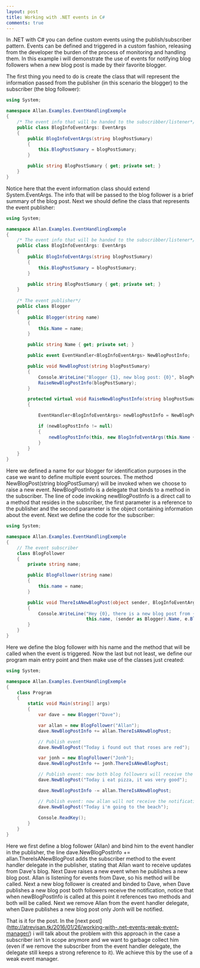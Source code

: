```yaml
---
layout: post
title: Working with .NET events in C#
comments: true
---
```


In .NET with C# you can define custom events using the publish/subscriber pattern. Events can be defined and triggered in
a custom fashion, releasing from the developer the burden of the process of monitoring and handling them. In this
example i will demonstrate the use of events for notifying blog followers when a new blog post is made by their
favorite blogger.

The first thing you need to do is create the class that will represent the information passed from the publisher
(in this scenario the blogger) to the subscriber (the blog follower):

```csharp
using System;

namespace Allan.Examples.EventHandlingExemple
{
    /* The event info that will be handed to the subscribber/listener*/
    public class BlogInfoEventArgs: EventArgs
    {
        public BlogInfoEventArgs(string blogPostSumary)
        {
            this.BlogPostSumary = blogPostSumary;
        }

        public string BlogPostSumary { get; private set; }
    }
}
```

Notice here that the event information class should extend System.EventArgs. The info that will be passed 
to the blog follower is a brief summary of the blog post. Next we should define the class that represents
the event publisher:

```csharp
using System;

namespace Allan.Examples.EventHandlingExemple
{
    /* The event info that will be handed to the subscribber/listener*/
    public class BlogInfoEventArgs: EventArgs
    {
        public BlogInfoEventArgs(string blogPostSumary)
        {
            this.BlogPostSumary = blogPostSumary;
        }

        public string BlogPostSumary { get; private set; }
    }
    
    /* The event publisher*/
    public class Blogger 
    {
        public Blogger(string name)
        {
            this.Name = name;
        }

        public string Name { get; private set; }

        public event EventHandler<BlogInfoEventArgs> NewBlogPostInfo;

        public void NewBlogPost(string blogPostSumary)
        {
            Console.WriteLine("Blogger {1}, new blog post: {0}", blogPostSumary, this.Name);
            RaiseNewBlogPostInfo(blogPostSumary);
        }

        protected virtual void RaiseNewBlogPostInfo(string blogPostSumary)
        {

            EventHandler<BlogInfoEventArgs> newBlogPostInfo = NewBlogPostInfo;

            if (newBlogPostInfo != null)
            {
                newBlogPostInfo(this, new BlogInfoEventArgs(this.Name + " blogged: " + blogPostSumary));
            }
        }
    }
}
```

Here we defined a name for our blogger for identification purposes in the case we want to define multiple event sources. The method
NewBlogPost(string blogPostSumary) will be invoked when we choose to raise a new event. NewBlogPostInfo is a delegate
that binds to a method in the subscriber. The line of code invoking newBlogPostInfo is a direct call
to a method that resides in the subscriber, the first parameter is a reference to the publisher and the second parameter
is the object containing information about the event. Next we define the code for the subscriber:

```csharp
using System;

namespace Allan.Examples.EventHandlingExemple
{
    // The event subscriber
    class BlogFollower
    {
        private string name;

        public BlogFollower(string name)
        {
            this.name = name;
        }

        public void ThereIsANewBlogPost(object sender, BlogInfoEventArgs e)
        {
            Console.WriteLine("Hey {0}, there is a new blog post from {1}. {2}", 
                              this.name, (sender as Blogger).Name, e.BlogPostSumary);
        }
    }
}
```

Here we define the blog follower with his name and the method that will be called when the 
event is triggered. Now the last but not least, we define our program main entry point
and then make use of the classes just created:

```csharp
using System;

namespace Allan.Examples.EventHandlingExemple
{
    class Program
    {
        static void Main(string[] args)
        {
            var dave = new Blogger("Dave");

            var allan = new BlogFollower("Allan");
            dave.NewBlogPostInfo += allan.ThereIsANewBlogPost;

            // Publish event
            dave.NewBlogPost("Today i found out that roses are red");

            var jonh = new BlogFollower("Jonh");
            dave.NewBlogPostInfo += jonh.ThereIsANewBlogPost;

            // Publish event: now both blog followers will receive the notification
            dave.NewBlogPost("Today i eat pizza, it was very good");

            dave.NewBlogPostInfo -= allan.ThereIsANewBlogPost;

            // Publish event: now allan will not receive the notification
            dave.NewBlogPost("Today i'm going to the beach");
            
            Console.ReadKey();
        }
    }
}
```

Here we first define a blog follower (Allan) and bind him to the event handler in the publisher, the
line dave.NewBlogPostInfo += allan.ThereIsANewBlogPost adds the subscriber method to the event handler delegate
in the publisher, stating that Allan want to receive updates from Dave's blog. Next Dave raises a new event
when he publishes a new blog post. Allan is listening for events from Dave, so his method will be called.
Next a new blog follower is created and binded to Dave, when Dave publishes a new blog post both followers
receive the notification, notice that when newBlogPostInfo
is called at this point it references two methods and both will be called. Next we remove Allan from the event handler delegate, 
when Dave publishes a new blog post only Jonh will be notified.

That is it for the post. In the [next post] (http://atrevisan.tk/2016/01/26/working-with-.net-events-weak-event-manager/) i will talk about the problem with this approach in the case a subscriber isn't in scope
anymore and we want to garbage collect him (even if we remove the subscriber from the event handler delegate, the delegate 
still keeps a strong reference to it). We achieve this by the use of a weak event manager.
